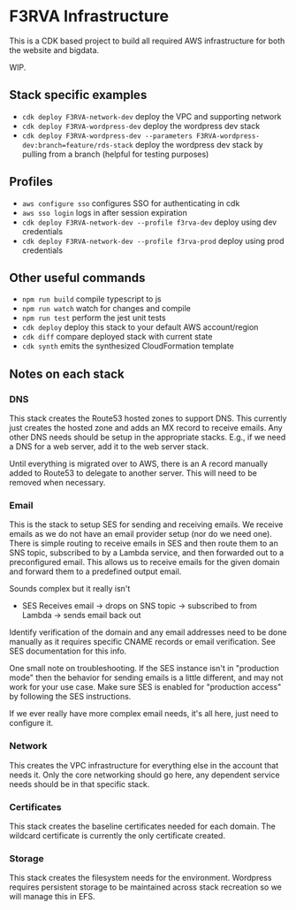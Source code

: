 # F3RVA Infrastructure

This is a CDK based project to build all required AWS infrastructure for both the website and bigdata.

WIP.

## Stack specific examples

* `cdk deploy F3RVA-network-dev`                                                              deploy the VPC and supporting network
* `cdk deploy F3RVA-wordpress-dev`                                                            deploy the wordpress dev stack
* `cdk deploy F3RVA-wordpress-dev --parameters F3RVA-wordpress-dev:branch=feature/rds-stack`  deploy the wordpress dev stack by pulling from a branch (helpful for testing purposes)

## Profiles
* `aws configure sso`                                 configures SSO for authenticating in cdk
* `aws sso login`                                     logs in after session expiration
* `cdk deploy F3RVA-network-dev --profile f3rva-dev`  deploy using dev credentials
* `cdk deploy F3RVA-network-dev --profile f3rva-prod` deploy using prod credentials

## Other useful commands

* `npm run build`   compile typescript to js
* `npm run watch`   watch for changes and compile
* `npm run test`    perform the jest unit tests
* `cdk deploy`      deploy this stack to your default AWS account/region
* `cdk diff`        compare deployed stack with current state
* `cdk synth`       emits the synthesized CloudFormation template

## Notes on each stack

### DNS
This stack creates the Route53 hosted zones to support DNS.  This currently just creates the hosted zone and adds an MX record to receive emails.  Any other DNS needs should be setup in the appropriate stacks.  E.g., if we need a DNS for a web server, add it to the web server stack.

Until everything is migrated over to AWS, there is an A record manually added to Route53 to delegate to another server.  This will need to be removed when necessary.

### Email
This is the stack to setup SES for sending and receiving emails.  We receive emails as we do not have an email provider setup (nor do we need one).  There is simple routing to receive emails in SES and then route them to an SNS topic, subscribed to by a Lambda service, and then forwarded out to a preconfigured email.  This allows us to receive emails for the given domain and forward them to a predefined output email.  

Sounds complex but it really isn't
* SES Receives email -> drops on SNS topic -> subscribed to from Lambda -> sends email back out

Identify verification of the domain and any email addresses need to be done manually as it requires specific CNAME records or email verification.  See SES documentation for this info.

One small note on troubleshooting.  If the SES instance isn't in "production mode" then the behavior for sending emails is a little different, and may not work for your use case.  Make sure SES is enabled for "production access" by following the SES instructions.

If we ever really have more complex email needs, it's all here, just need to configure it.

### Network
This creates the VPC infrastructure for everything else in the account that needs it.  Only the core networking should go here, any dependent service needs should be in that specific stack.

### Certificates
This stack creates the baseline certificates needed for each domain.  The wildcard certificate is currently the only certificate created.

### Storage
This stack creates the filesystem needs for the environment.  Wordpress requires persistent storage to be maintained across stack recreation so we will manage this in EFS.


